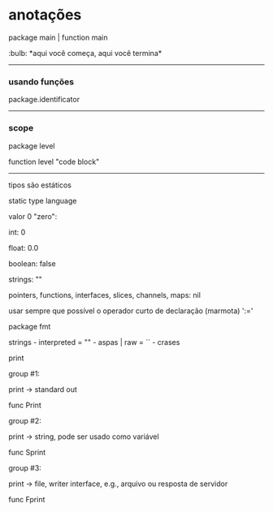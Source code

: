# anotações

package main | function main

<aside>
:bulb:
*aqui você começa, aqui você termina*

</aside>

---

### usando funções

package.identificator

---

### scope

package level

function level "code block"

---

tipos são estáticos

static type language

valor 0 "zero":

int: 0

float: 0.0

boolean: false

strings: ""

pointers, functions, interfaces, slices, channels, maps: nil

usar sempre que possível o operador curto de declaração (marmota) ':='

package fmt

strings - interpreted = "" - aspas | raw = `` - crases

print

group #1:

print -> standard out

func Print

group #2:

print -> string, pode ser usado como variável

func Sprint

group #3:

print -> file, writer interface, e.g., arquivo ou resposta de servidor

func Fprint